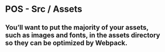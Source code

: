 # POS - Src / Assets

## You’ll want to put the majority of your assets, such as images and fonts, in the assets directory so they can be optimized by Webpack.